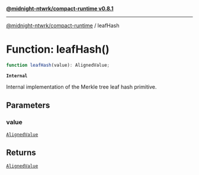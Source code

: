 [**@midnight-ntwrk/compact-runtime v0.8.1**](../README.md)

***

[@midnight-ntwrk/compact-runtime](../globals.md) / leafHash

# Function: leafHash()

```ts
function leafHash(value): AlignedValue;
```

**`Internal`**

Internal implementation of the Merkle tree leaf hash primitive.

## Parameters

### value

[`AlignedValue`](../type-aliases/AlignedValue.md)

## Returns

[`AlignedValue`](../type-aliases/AlignedValue.md)

